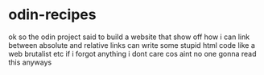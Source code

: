 # odin-recipes
ok so the odin project said to build a website that show off how i can link between absolute and relative links can write some stupid html code like a web brutalist etc if i forgot anything i dont care cos aint no one gonna read this anyways
